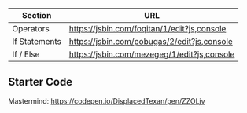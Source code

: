 Section | URL
------- | -------
Operators | https://jsbin.com/foqitan/1/edit?js,console
If Statements | https://jsbin.com/pobugas/2/edit?js,console
If / Else | https://jsbin.com/mezegeg/1/edit?js,console

## Starter Code
Mastermind: https://codepen.io/DisplacedTexan/pen/ZZOLjv

